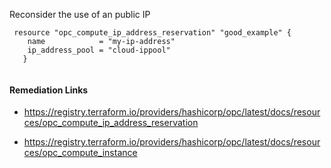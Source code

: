 
Reconsider the use of an public IP

```hcl
 resource "opc_compute_ip_address_reservation" "good_example" {
 	name            = "my-ip-address"
 	ip_address_pool = "cloud-ippool"
   }
 
```

#### Remediation Links
 - https://registry.terraform.io/providers/hashicorp/opc/latest/docs/resources/opc_compute_ip_address_reservation

 - https://registry.terraform.io/providers/hashicorp/opc/latest/docs/resources/opc_compute_instance

